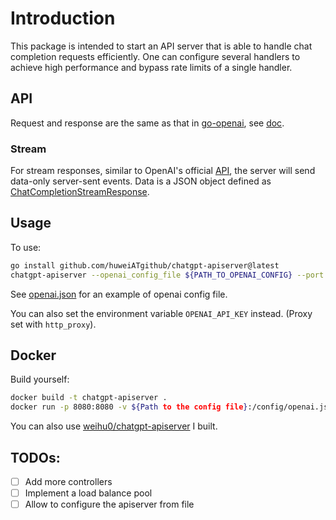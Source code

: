 # Introduction
This package is intended to start an API server that is able to handle chat completion requests efficiently.
One can configure several handlers to achieve high performance and bypass rate limits of a single handler.

## API
Request and response are the same as that in [go-openai](https://github.com/sashabaranov/go-openai), see [doc](https://pkg.go.dev/github.com/sashabaranov/go-openai).
### Stream
For stream responses, similar to OpenAI's official [API](https://platform.openai.com/docs/api-reference/chat/create#chat/create-stream), the server will send data-only server-sent events.
Data is a JSON object defined as [ChatCompletionStreamResponse](https://pkg.go.dev/github.com/sashabaranov/go-openai#ChatCompletionStreamResponse).


## Usage
To use:
```bash
go install github.com/huweiATgithub/chatgpt-apiserver@latest
chatgpt-apiserver --openai_config_file ${PATH_TO_OPENAI_CONFIG} --port ${PORT}
```
See [openai.json](config/openai.json) for an example of openai config file.

You can also set the environment variable `OPENAI_API_KEY` instead. (Proxy set with `http_proxy`).

## Docker
Build yourself:
```bash
docker build -t chatgpt-apiserver .
docker run -p 8080:8080 -v ${Path to the config file}:/config/openai.json chatgpt-apiserver --openai_config_file /config/openai.json
```
You can also use [weihu0/chatgpt-apiserver](http://hub.docker.com/r/weihu0/chatgpt-apiserver) I built.




## TODOs:
- [ ] Add more controllers
- [ ] Implement a load balance pool
- [ ] Allow to configure the apiserver from file